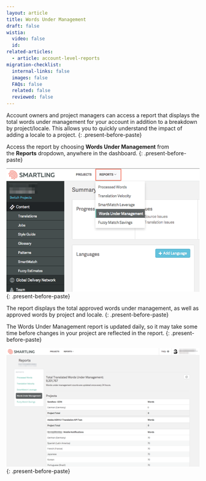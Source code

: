 ```yaml
---
layout: article
title: Words Under Management
draft: false
wistia:
  video: false
  id:
related-articles:
  - article: account-level-reports
migration-checklist:
  internal-links: false
  images: false
  FAQs: false
  related: false
  reviewed: false
---
```



Account owners and project managers can access a report that displays the total words under management for your account in addition to a breakdown by project/locale. This allows you to quickly understand the impact of adding a locale to a project.
{: .present-before-paste}

Access the report by choosing&nbsp;**Words Under Management**&nbsp;from the&nbsp;**Reports**&nbsp;dropdown, anywhere in the dashboard.
{: .present-before-paste}

![large](/uploads/versions/smartling___summary---x----742-474x---.png)
{: .present-before-paste}

The report displays the total approved words under management, as well as approved words by project and locale.
{: .present-before-paste}

The Words Under Management report is updated daily, so it may take some time before changes in your project are reflected in the report.
{: .present-before-paste}

![large](/uploads/versions/smartling___processed_words---x----1271-779x---.png)
{: .present-before-paste}